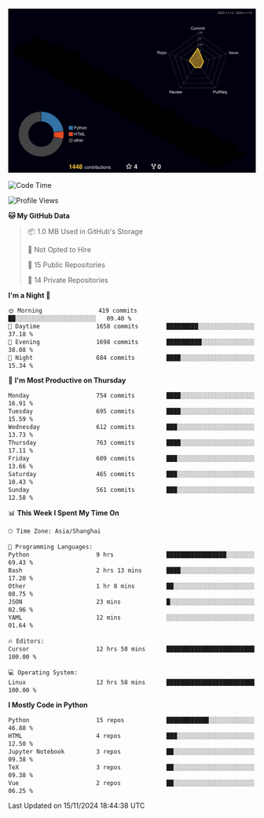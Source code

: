 <!--![](https://raw.githubusercontent.com/BorisYang326/BorisYang326/output/github-contribution-grid-snake-dark.svg) -->
![](./profile-3d-contrib/profile-night-rainbow.svg)
<!--START_SECTION:waka-->
![Code Time](http://img.shields.io/badge/Code%20Time-631%20hrs%2049%20mins-blue)

![Profile Views](http://img.shields.io/badge/Profile%20Views-0-blue)

**🐱 My GitHub Data** 

> 📦 1.0 MB Used in GitHub's Storage 
 > 
> 🚫 Not Opted to Hire
 > 
> 📜 15 Public Repositories 
 > 
> 🔑 14 Private Repositories 
 > 
**I'm a Night 🦉** 

```text
🌞 Morning                419 commits         ██░░░░░░░░░░░░░░░░░░░░░░░   09.40 % 
🌆 Daytime                1658 commits        █████████░░░░░░░░░░░░░░░░   37.18 % 
🌃 Evening                1698 commits        ██████████░░░░░░░░░░░░░░░   38.08 % 
🌙 Night                  684 commits         ████░░░░░░░░░░░░░░░░░░░░░   15.34 % 
```
📅 **I'm Most Productive on Thursday** 

```text
Monday                   754 commits         ████░░░░░░░░░░░░░░░░░░░░░   16.91 % 
Tuesday                  695 commits         ████░░░░░░░░░░░░░░░░░░░░░   15.59 % 
Wednesday                612 commits         ███░░░░░░░░░░░░░░░░░░░░░░   13.73 % 
Thursday                 763 commits         ████░░░░░░░░░░░░░░░░░░░░░   17.11 % 
Friday                   609 commits         ███░░░░░░░░░░░░░░░░░░░░░░   13.66 % 
Saturday                 465 commits         ███░░░░░░░░░░░░░░░░░░░░░░   10.43 % 
Sunday                   561 commits         ███░░░░░░░░░░░░░░░░░░░░░░   12.58 % 
```


📊 **This Week I Spent My Time On** 

```text
🕑︎ Time Zone: Asia/Shanghai

💬 Programming Languages: 
Python                   9 hrs               █████████████████░░░░░░░░   69.43 % 
Bash                     2 hrs 13 mins       ████░░░░░░░░░░░░░░░░░░░░░   17.20 % 
Other                    1 hr 8 mins         ██░░░░░░░░░░░░░░░░░░░░░░░   08.75 % 
JSON                     23 mins             █░░░░░░░░░░░░░░░░░░░░░░░░   02.96 % 
YAML                     12 mins             ░░░░░░░░░░░░░░░░░░░░░░░░░   01.64 % 

🔥 Editors: 
Cursor                   12 hrs 58 mins      █████████████████████████   100.00 % 

💻 Operating System: 
Linux                    12 hrs 58 mins      █████████████████████████   100.00 % 
```

**I Mostly Code in Python** 

```text
Python                   15 repos            ████████████░░░░░░░░░░░░░   46.88 % 
HTML                     4 repos             ███░░░░░░░░░░░░░░░░░░░░░░   12.50 % 
Jupyter Notebook         3 repos             ██░░░░░░░░░░░░░░░░░░░░░░░   09.38 % 
TeX                      3 repos             ██░░░░░░░░░░░░░░░░░░░░░░░   09.38 % 
Vue                      2 repos             ██░░░░░░░░░░░░░░░░░░░░░░░   06.25 % 
```




 Last Updated on 15/11/2024 18:44:38 UTC
<!--END_SECTION:waka-->

